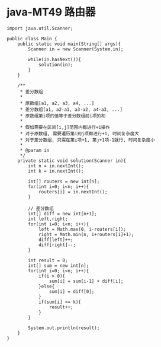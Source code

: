 # java-MT49 路由器


    import java.util.Scanner;
    
    public class Main {
        public static void main(String[] args){
            Scanner in = new Scanner(System.in);
    
            while(in.hasNext()){
                solution(in);
            }
        }
    
        /**
         * 差分数组
         *
         * 原数组[a1, a2, a3, a4, ...]
         * 差分数组[a1, a2-a1, a3-a2, a4-a3, ...]
         * 原数组第i项的值等于差分数组前i项的和
         *
         * 假如需要在区间[i,j]范围内都进行+1操作
         * 对于原数组, 需要遍历第i到j项都进行+1, 时间复杂度大
         * 对于差分数组, 只需在第i项+1, 第j+1项-1就行, 时间复杂度小
         *
         * @param in
         */
        private static void solution(Scanner in){
            int n = in.nextInt();
            int k = in.nextInt();
    
            int[] routers = new int[n];
            for(int i=0; i<n; i++){
                routers[i] = in.nextInt();
            }
    
            // 差分数组
            int[] diff = new int[n+1];
            int left,right;
            for(int i=0; i<n; i++){
                left = Math.max(0, i-routers[i]);
                right = Math.min(n, i+routers[i]+1);
                diff[left]++;
                diff[right]--;
            }
    
            int result = 0;
            int[] sum = new int[n];
            for(int i=0; i<n; i++){
                if(i > 0){
                    sum[i] = sum[i-1] + diff[i];
                }else{
                    sum[i] = diff[0];
                }
                if(sum[i] >= k){
                    result++;
                }
            }
    
            System.out.println(result);
        }
    }

  

